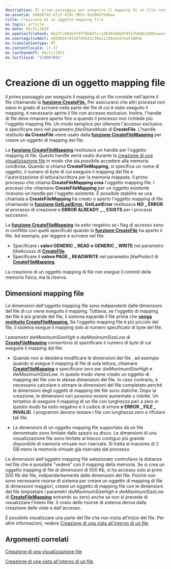 ```yaml
---
description: Il primo passaggio per eseguire il mapping di un file consiste nell'aprire il file chiamando la funzione CreateFile.
ms.assetid: e00d8742-b717-419c-902c-9a286d75d8aa
title: Creazione di un oggetto mapping file
ms.topic: article
ms.date: 05/31/2018
ms.openlocfilehash: 8e22fc60de9797f8b84fcc12639d39b9f07e7b0d61d905aaeccc1b7f6aa19220
ms.sourcegitcommit: e858bbe701567d4583c50a11326e42d7ea51804b
ms.translationtype: MT
ms.contentlocale: it-IT
ms.lasthandoff: 08/11/2021
ms.locfileid: "119067891"
---
```

# <a name="creating-a-file-mapping-object"></a>Creazione di un oggetto mapping file

Il primo passaggio per eseguire il mapping di un file consiste nell'aprire il file chiamando la [**funzione CreateFile.**](/windows/win32/api/fileapi/nf-fileapi-createfilea) Per assicurarsi che altri processi non siano in grado di scrivere nella parte del file di cui è stato eseguito il mapping, è necessario aprire il file con accesso esclusivo. Inoltre, l'handle di file deve rimanere aperto fino a quando il processo non richiede più l'oggetto mapping file. Un modo semplice per ottenere l'accesso esclusivo è specificare zero nel parametro *fdwShareMode* di **CreateFile**. L'handle restituito **da CreateFile** viene usato dalla [**funzione CreateFileMapping**](/windows/desktop/api/WinBase/nf-winbase-createfilemappinga) per creare un oggetto di mapping dei file.

La [**funzione CreateFileMapping**](/windows/desktop/api/WinBase/nf-winbase-createfilemappinga) restituisce un handle per l'oggetto mapping di file. Questo handle verrà usato durante la [creazione di una visualizzazione file](creating-a-file-view.md) in modo che sia possibile accedere alla memoria condivisa. Quando si chiama **CreateFileMapping**, si specifica un nome di oggetto, il numero di byte di cui eseguire il mapping dal file e l'autorizzazione di lettura/scrittura per la memoria mappata. Il primo processo che chiama **CreateFileMapping crea** l'oggetto mapping file. I processi che chiamano **CreateFileMapping** per un oggetto esistente ricevono un handle per l'oggetto esistente. È possibile stabilire se una chiamata a **CreateFileMapping** ha creato o aperto l'oggetto mapping di file chiamando la [**funzione GetLastError.**](/windows/win32/api/errhandlingapi/nf-errhandlingapi-getlasterror) **GetLastError** restituisce **NO \_ ERROR** al processo di creazione e **ERROR ALREADY \_ \_ EXISTS** per i processi successivi.

La [**funzione CreateFileMapping**](/windows/desktop/api/WinBase/nf-winbase-createfilemappinga) ha esito negativo se i flag di accesso sono in conflitto con quelli specificati quando la [**funzione CreateFile**](/windows/win32/api/fileapi/nf-fileapi-createfilea) ha aperto il file. Ad esempio, per leggere e scrivere nel file:

-   Specificare i **valori GENERIC \_ READ** **e GENERIC \_ WRITE** nel parametro *fdwAccess* di [**CreateFile**](/windows/win32/api/fileapi/nf-fileapi-createfilea).
-   Specificare il **valore PAGE \_ READWRITE** nel parametro *fdwProtect* di [**CreateFileMapping**](/windows/desktop/api/WinBase/nf-winbase-createfilemappinga).

La creazione di un oggetto mapping di file non esegue il commit della memoria fisica, ma la riserva.

## <a name="file-mapping-size"></a>Dimensioni mapping file

Le dimensioni dell'oggetto mapping file sono indipendenti dalle dimensioni del file di cui viene eseguito il mapping. Tuttavia, se l'oggetto di mapping dei file è più grande del file, il sistema espande il file prima che [**venga restituito CreateFileMapping.**](/windows/desktop/api/WinBase/nf-winbase-createfilemappinga) Se l'oggetto mapping file è più piccolo del file, il sistema esegue il mapping solo al numero specificato di byte del file.

I *parametri dwMaximumSizeHigh* e *dwMaximumSizeLow* di [**CreateFileMapping**](/windows/desktop/api/WinBase/nf-winbase-createfilemappinga) consentono di specificare il numero di byte di cui eseguire il mapping dal file:

-   Quando non si desidera modificare le dimensioni del file , ad esempio quando si esegue il mapping di file di sola lettura, chiamare [**CreateFileMapping**](/windows/desktop/api/WinBase/nf-winbase-createfilemappinga) e specificare zero per *dwMaximumSizeHigh* e *dwMaximumSizeLow*. In questo modo viene creato un oggetto di mapping dei file con le stesse dimensioni del file. In caso contrario, è necessario calcolare o stimare le dimensioni del file completato perché le dimensioni degli oggetti di mapping dei file sono statiche. Dopo la creazione, le dimensioni non possono essere aumentate o ridotte. Un tentativo di eseguire il mapping di un file con lunghezza pari a zero in questo modo ha esito negativo e il codice di errore **è ERROR \_ FILE \_ INVALID**. I programmi devono testare i file con lunghezza zero e rifiutare tali file.

-   Le dimensioni di un oggetto mapping file supportato da un file denominato sono limitate dallo spazio su disco. Le dimensioni di una visualizzazione file sono limitate al blocco contiguo più grande disponibile di memoria virtuale non riservata. Si tratta al massimo di 2 GB meno la memoria virtuale già riservata dal processo.

Le dimensioni dell'oggetto mapping file selezionato controllano la distanza nel file che è possibile "vedere" con il mapping della memoria. Se si crea un oggetto mapping di file di dimensioni di 500 Kb, si ha accesso solo ai primi 500 Kb del file, indipendentemente dalle dimensioni del file. Poiché non sono necessarie risorse di sistema per creare un oggetto di mapping di file di dimensioni maggiori, creare un oggetto di mapping file con le dimensioni del file (impostare i parametri *dwMaximumSizeHigh* e *dwMaximumSizeLow* di [**CreateFileMapping**](/windows/desktop/api/WinBase/nf-winbase-createfilemappinga) entrambi su zero) anche se non si prevede di visualizzare l'intero file. Il costo delle risorse di sistema deriva dalla creazione delle viste e dall'accesso.

È possibile visualizzare una parte del file che non inizia all'inizio del file. Per altre informazioni, vedere [Creazione di una vista all'interno di un file](creating-a-view-within-a-file.md).

## <a name="related-topics"></a>Argomenti correlati

<dl> <dt>

[Creazione di una visualizzazione file](creating-a-file-view.md)
</dt> <dt>

[Creazione di una vista all'interno di un file](creating-a-view-within-a-file.md)
</dt> </dl>


 

